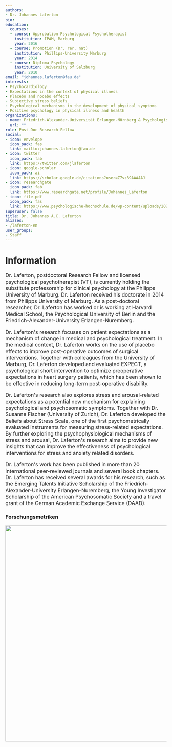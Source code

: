```yaml
---
authors:
- Dr. Johannes Laferton
bio:
education:
  courses:
  - course: Approbation Psychological Psychotherapist
    institution: IPAM, Marburg
    year: 2016
  - course: Promotion (Dr. rer. nat)
    institution: Phillips-University Marburg
    year: 2014
  - course: Diploma Psychology
    institution: University of Salzburg
    year: 2010
email: "johannes.laferton@fau.de"
interests:
- Psychocardiology
- Expectations in the context of physical illness
- Placebo and nocebo effects
- Subjective stress beliefs
- Psychological mechanisms in the development of physical symptoms
- Positive psychology in physical illness and health
organizations:
- name: Friedrich-Alexander-Universität Erlangen-Nürnberg & Psychologische Hochschule Berlin (PHB)
  url: ""
role: Post-Doc Research Fellow
social:
- icon: envelope
  icon_pack: fas
  link: mailto:johannes.laferton@fau.de
- icon: twitter
  icon_pack: fab
  link: https://twitter.com/jlaferton
- icon: google-scholar
  icon_pack: ai
  link: https://scholar.google.de/citations?user=Z7vz39AAAAAJ
- icon: researchgate
  icon_pack: fab
  link: https://www.researchgate.net/profile/Johannes_Laferton
- icon: file-pdf
  icon_pack: fas
  link: https://www.psychologische-hochschule.de/wp-content/uploads/2020/01/Laferton-CV.pdf
superuser: false
title: Dr. Johannes A.C. Laferton
aliases:
- /laferton-en
user_groups:
- Staff
---
```


# Information

<font size="3">

Dr. Laferton, postdoctoral Research Fellow and licensed psychological psychotherapist (VT), is currently holding the substitute professorship for clinical psychology at the Philipps University of Marburg. Dr. Laferton received his doctorate in 2014 from Philipps University of Marburg. As a post-doctoral researcher, Dr. Laferton has worked or is working at Harvard Medical School, the Psychological University of Berlin and the Friedrich-Alexander-University Erlangen-Nuremberg.

Dr. Laferton's research focuses on patient expectations as a mechanism of change in medical and psychological treatment. In the medical context, Dr. Laferton works on the use of placebo effects to improve post-operative outcomes of surgical interventions. Together with colleagues from the University of Marburg, Dr. Laferton developed and evaluated EXPECT, a psychological short intervention to optimize preoperative expectations in heart surgery patients, which has been shown to be effective in reducing long-term post-operative disability.

Dr. Laferton's research also explores stress and arousal-related expectations as a potential new mechanism for explaining psychological and psychosomatic symptoms. Together with Dr. Susanne Fischer (University of Zurich), Dr. Laferton developed the Beliefs about Stress Scale, one of the first psychometrically evaluated instruments for measuring stress-related expectations. By further exploring the psychophysiological mechanisms of stress and arousal, Dr. Laferton's research aims to provide new insights that can improve the effectiveness of psychological interventions for stress and anxiety related disorders.

Dr. Laferton's work has been published in more than 20 international peer-reviewed journals and several book chapters. Dr. Laferton has received several awards for his research, such as the Emerging Talents Initiative Scholarship of the Friedrich-Alexander-University Erlangen-Nuremberg, the Young Investigator Scholarship of the American Psychosomatic Society and a travel grant of the German Academic Exchange Service (DAAD).


</font>


### Forschungsmetriken

<img src="/en/authors/laferton/_index_files/figure-html/unnamed-chunk-1-1.png" width="672" />
